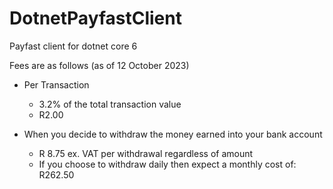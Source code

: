 # DotnetPayfastClient
Payfast client for dotnet core 6

Fees are as follows (as of 12 October 2023)
- Per Transaction
  - 3.2% of the total transaction value
  - R2.00

- When you decide to withdraw the money earned into your bank account
  - R 8.75 ex. VAT per withdrawal regardless of amount
  - If you choose to withdraw daily then expect a monthly cost of: R262.50
